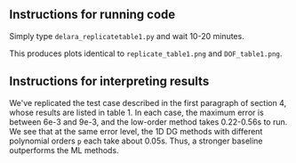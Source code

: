 ## Instructions for running code

Simply type `delara_replicatetable1.py` and wait 10-20 minutes.

This produces plots identical to `replicate_table1.png` and `DOF_table1.png`.

## Instructions for interpreting results

We've replicated the test case described in the first paragraph of section 4, whose results are listed in table 1. In each case, the maximum error is between 6e-3 and 9e-3, and the low-order method takes 0.22-0.56s to run. We see that at the same error level, the 1D DG methods with different polynomial orders `p` each take about 0.05s. Thus, a stronger baseline outperforms the ML methods.
